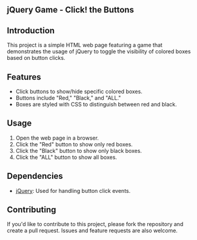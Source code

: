 <article>
        <h1>jQuery Game - Click! the Buttons</h1>
        <section>
            <h2>Introduction</h2>
            <p>This project is a simple HTML web page featuring a game that demonstrates the usage of jQuery to toggle the visibility of colored boxes based on button clicks.</p>
        </section>
        <section>
            <h2>Features</h2>
            <ul>
                <li>Click buttons to show/hide specific colored boxes.</li>
                <li>Buttons include "Red," "Black," and "ALL."</li>
                <li>Boxes are styled with CSS to distinguish between red and black.</li>
            </ul>
        </section>
        <section>
            <h2>Usage</h2>
            <ol>
                <li>Open the web page in a browser.</li>
                <li>Click the "Red" button to show only red boxes.</li>
                <li>Click the "Black" button to show only black boxes.</li>
                <li>Click the "ALL" button to show all boxes.</li>
            </ol>
        </section>
        <section>
            <h2>Dependencies</h2>
            <ul>
                <li><a href="https://jquery.com/">jQuery</a>: Used for handling button click events.</li>
            </ul>
        </section>
        <section>
            <h2>Contributing</h2>
            <p>If you'd like to contribute to this project, please fork the repository and create a pull request. Issues and feature requests are also welcome.</p>
        </section>
      
  </article>

</body>

</html>
